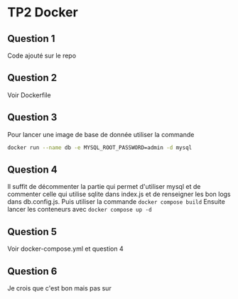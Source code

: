 
# TP2 Docker

## Question 1
Code ajouté sur le repo

## Question 2
Voir Dockerfile

## Question 3
Pour lancer une image de base de donnée utiliser la commande 
```bash
docker run --name db -e MYSQL_ROOT_PASSWORD=admin -d mysql
```

## Question 4 
Il suffit de décommenter la partie qui permet d'utiliser mysql et de commenter celle qui utilise sqlite dans index.js et de renseigner les bon logs dans db.config.js.
Puis utiliser la commande ```docker compose build```
Ensuite lancer les conteneurs avec ```docker compose up -d```

## Question 5
Voir docker-compose.yml et question 4

## Question 6
Je crois que c'est bon mais pas sur 